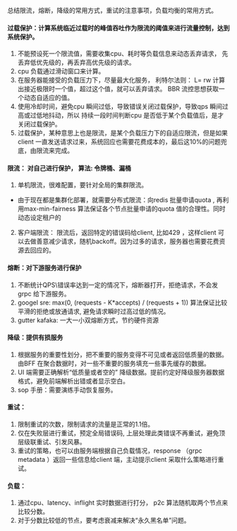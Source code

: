 
总结限流，熔断，降级的常用方式，重试的注意事项，负载均衡的常用方式。
#### 过载保护：计算系统临近过载时的峰值吞吐作为限流的阈值来进行流量控制，达到系统保护。
1. 不能预设死一个限流值，需要收集cpu、耗时等负载信息来动态丢弃请求， 先丢弃低优先级的，再丢弃高优先级的请求。 
2. cpu 负载通过滑动窗口来计算。 
3. 在服务器能接受的负载压力下，尽量最大化服务， 利特尔法则： L= rw 计算出接近极限时一个值，超过这个值，就可以丢弃请求。 BBR 流控思想获取一个动态自适应的值。
4. 使用冷却时间，避免cpu 瞬间过低，导致错误关闭过载保护，导致qps 瞬间过高或过低地抖动，所以 持续一段时间判断cpu 是否低于某个负载值后，是才关闭过载保护。
5. 过载保护，某种意思上也是限流，是某个负载压力下的自适应限流，但是如果client 一直发送请求过来，系统回应也需要花费成本的，最后这10%的问题兜底，由限流来完成。

#### 限流： 对自己进行保护， 算法: 令牌桶、漏桶
1. 单机限流，很难配置，要针对全局的集群限流。
 + 由于现在都是集群化部署，就需要分布式限流：向redis 批量申请quota , 再利用max-min-fairness 算法保证各个节点批量申请的quota 值的合理性。同时动态设定租户的
2. 客户端限流： 限流后，返回特定的错误码给client, 比如429 ，这样client 可以去做善意减少请求，随机backoff。因为过多的请求，服务器也需要花费资源去回应的。

#### 熔断：对下游服务进行保护
1.  不断统计QPS\错误率达到一定的情况下，熔断器打开，拒绝请求，不会发grpc 给下游服务。
2.  googel sre: max(0, (requests - K*accepts) / (requests + 1)) 算法保证比较平滑的拒绝或放通请求, 避免请求瞬时过高过低的情况。
3. gutter  kafaka: 一大一小双熔断方式，节约硬件资源

#### 降级：提供有损服务
1. 根据服务的重要性划分，把不重要的服务变得不可见或者返回低质量的数据。由BFF 在聚合数据时，对一些不重要的服务填充一些事先缓存的数据。
1. UI 端需要正确解析“低质量或者空的” 降级数据。提前约定好降级服务器数据格式，避免前端解析出错或者显示空白。
2. sop 手册：需要演练手动恢复服务。
#### 重试：
1. 限制重试的次数，限制请求的流量是正常的1.1倍。
2. 仅在失败层进行重试，预定全局错误码, 上层处理此类错误不再重试，避免顶层级联重试、引发风暴。
3. 重试的策略，也可以由服务端根据自己负载情况，response （grpc metadata ）返回一些信息给client 端，主动提示client 采取什么策略进行重试。
#### 负载：
1. 通过cpu、latency、inflight 实时数据进行打分， p2c 算法随机取两个节点来比较分数。
2. 对于分数比较低的节点，要考虑衰减来解决“永久黑名单”问题。

